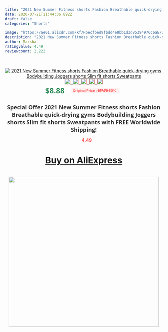 ```yaml
---
title: "2021 New Summer Fitness shorts Fashion Breathable quick-drying gyms Bodybuilding Joggers shorts Slim fit shorts Sweatpants"
date: 2020-07-21T11:44:36.892Z
draft: false
categories: "Shorts"

image: "https://ae01.alicdn.com/kf/Hbecfbed9fbdd4e8bb1d3d85394976c6aE/2021-New-Summer-Fitness-shorts-Fashion-Breathable-quick-drying-gyms-Bodybuilding-Joggers-shorts-Slim-fit-shorts.jpg"
description: "2021 New Summer Fitness shorts Fashion Breathable quick-drying gyms Bodybuilding Joggers shorts Slim fit shorts Sweatpants"
author: Marsha
ratingvalue: 4.49
reviewcount: 2.222
---
```

<br>
<div style="text-align: center;">
<a href="https://s.click.aliexpress.com/e/_9H9yy5" target="_blank" rel="nofollow noopener noreferrer"><img alt="2021 New Summer Fitness shorts Fashion Breathable quick-drying gyms Bodybuilding Joggers shorts Slim fit shorts Sweatpants" class="magnifier-image" src="https://ae01.alicdn.com/kf/Hbecfbed9fbdd4e8bb1d3d85394976c6aE/2021-New-Summer-Fitness-shorts-Fashion-Breathable-quick-drying-gyms-Bodybuilding-Joggers-shorts-Slim-fit-shorts.jpg_640x640.jpg">
<br>
<img style="border:1px solid salmon" src="https://ae01.alicdn.com/kf/Hbecfbed9fbdd4e8bb1d3d85394976c6aE/2021-New-Summer-Fitness-shorts-Fashion-Breathable-quick-drying-gyms-Bodybuilding-Joggers-shorts-Slim-fit-shorts.jpg_120x120.jpg">&nbsp;&nbsp;<img style="border:1px solid salmon" src="https://ae01.alicdn.com/kf/H4e1b2950175841d79ef5de5aae6d7daf1/2021-New-Summer-Fitness-shorts-Fashion-Breathable-quick-drying-gyms-Bodybuilding-Joggers-shorts-Slim-fit-shorts.jpg_120x120.jpg">&nbsp;&nbsp;<img style="border:1px solid salmon" src="https://ae01.alicdn.com/kf/Hd4b1e00228fa495bbbae00849b86d4485/2021-New-Summer-Fitness-shorts-Fashion-Breathable-quick-drying-gyms-Bodybuilding-Joggers-shorts-Slim-fit-shorts.jpg_120x120.jpg">&nbsp;&nbsp;<img style="border:1px solid salmon" src="https://ae01.alicdn.com/kf/Hb533d576e15d4c4192da296c0c74b96cw/2021-New-Summer-Fitness-shorts-Fashion-Breathable-quick-drying-gyms-Bodybuilding-Joggers-shorts-Slim-fit-shorts.jpg_120x120.jpg">&nbsp;&nbsp;<img style="border:1px solid salmon" src="https://ae01.alicdn.com/kf/Hab9efddda85c4f0091b7ee0e88065f8cw/2021-New-Summer-Fitness-shorts-Fashion-Breathable-quick-drying-gyms-Bodybuilding-Joggers-shorts-Slim-fit-shorts.jpg_120x120.jpg"></a></div><br0>
<div style="text-align: center;"><span style="background-color: white; border: 0px; box-sizing: border-box; color: seagreen; display: inline-block; font-family: &quot;open sans&quot; , &quot;arial&quot; , &quot;helvetica&quot; , sans-serif , &quot;heiti&quot;; font-size: 24px; font-stretch: inherit; font-weight: 700; line-height: inherit; margin: 0px 10px 0px 0px; padding: 0px; vertical-align: middle;">$8.88 </span>
<span style="background: rgb(255 , 241 , 241); border-radius: 3px; border: 0px; box-sizing: border-box; color: #ff4747; display: inline-block; font-family: inherit; font-size: 12px; font-stretch: inherit; font-style: inherit; font-variant: inherit; font-weight: 600; line-height: inherit; margin: 0px; padding: 2px 5px; transform: scale(0.9); vertical-align: middle;">Original Price : <b style="text-decoration: line-through;">$17.76 </b> 50%&nbsp;&nbsp;</span></div>
<h1 style="color: #333333; display: inline-block; font-family: &quot;open sans&quot; , &quot;arial&quot; , &quot;helvetica&quot; , sans-serif , &quot;heiti&quot;; font-size: 18px; font-stretch: inherit; font-weight: 700; text-align: center;">Special Offer 2021 New Summer Fitness shorts Fashion Breathable quick-drying gyms Bodybuilding Joggers shorts Slim fit shorts Sweatpants with FREE Worldwide Shipping!</h1>
<div style="color: #ff4747; text-align: center;">
<img src="https://4.bp.blogspot.com/-M0ZcTcb-5uY/XleCXlxnR4I/AAAAAAAAAEc/OrjgMkXV1oMQFaCRZj5HQwOCBcu3w1FegCPcBGAYYCw/s1600/star.png" style="height: 15px;">&nbsp;<b>4.49</b></div>
<div class="button_cont" align="center"><a class="buynow_a" href="https://s.click.aliexpress.com/e/_9H9yy5" target="_blank" rel="nofollow noopener noreferrer"><H1>Buy on AliExpress</H1></a></div><br>
<div class="separator" style="clear: both; text-align: center;">
<img src="https://lh3.googleusercontent.com/-pTy5HemUv9M/XlePHvY0dAI/AAAAAAAAAE4/0nX5iRUoIWY8eMW9Dpxeirr157OZliDIgCLcBGAsYHQ/s1600/badge.gif" width="480">
</div>
